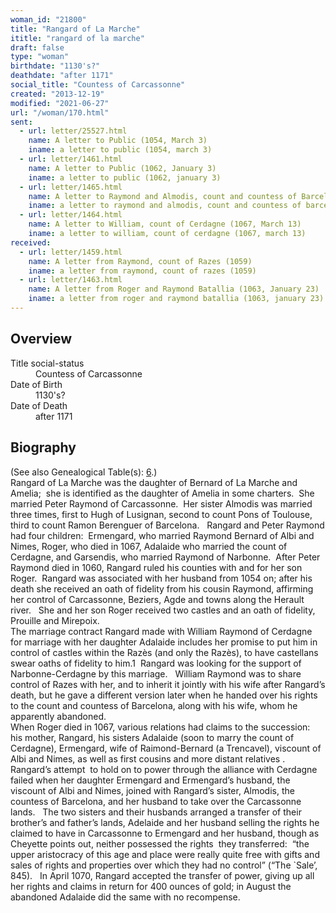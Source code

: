 ```yaml
---
woman_id: "21800"
title: "Rangard of La Marche"
ititle: "rangard of la marche"
draft: false
type: "woman"
birthdate: "1130's?"
deathdate: "after 1171"
social_title: "Countess of Carcassonne"
created: "2013-12-19"
modified: "2021-06-27"
url: "/woman/170.html"
sent:
  - url: letter/25527.html
    name: A letter to Public (1054, March 3)
    iname: a letter to public (1054, march 3)
  - url: letter/1461.html
    name: A letter to Public (1062, January 3)
    iname: a letter to public (1062, january 3)
  - url: letter/1465.html
    name: A letter to Raymond and Almodis, count and countess of Barcelona (1070, April 22)
    iname: a letter to raymond and almodis, count and countess of barcelona (1070, april 22)
  - url: letter/1464.html
    name: A letter to William, count of Cerdagne (1067, March 13)
    iname: a letter to william, count of cerdagne (1067, march 13)
received:
  - url: letter/1459.html
    name: A letter from Raymond, count of Razes (1059)
    iname: a letter from raymond, count of razes (1059)
  - url: letter/1463.html
    name: A letter from Roger and Raymond Batallia (1063, January 23)
    iname: a letter from roger and raymond batallia (1063, january 23)
---
```

<h2 class="mt-4">Overview</h2><dt>Title social-status</dt><dd>Countess of Carcassonne</dd><dt>Date of Birth</dt><dd>1130's?</dd><dt>Date of Death</dt><dd>after 1171</dd><h2 class="mt-4">Biography</h2><p>(See also Genealogical Table(s): <a href="https://epistolae.ctl.columbia.edu/content/genealogy-bernard#n170">6</a>.)<br>Rangard of La Marche was the daughter of Bernard of La Marche and Amelia; &nbsp;she is identified as the daughter of Amelia in some charters. &nbsp;She married Peter Raymond of Carcassonne. &nbsp;Her sister Almodis was married three times, first to Hugh of Lusignan, second to count Pons of Toulouse, third to count Ramon Berenguer of Barcelona.&nbsp;&nbsp; Rangard and Peter Raymond had four children:&nbsp; Ermengard, who married Raymond Bernard of Albi and Nimes, Roger, who died in 1067, Adalaide who married the count of Cerdagne, and Garsendis, who married Raymond of Narbonne.&nbsp; After Peter Raymond died in 1060, Rangard ruled his counties with and for her son Roger.&nbsp; Rangard was associated with her husband from 1054 on; after his death she received an oath of fidelity from his cousin Raymond, affirming her control of Carcassonne, Beziers, Agde and towns along the Herault river.&nbsp;&nbsp; She and her son Roger received two castles and an oath of fidelity, Prouille and Mirepoix.&nbsp; <br>The marriage contract Rangard made with William Raymond of Cerdagne for marriage with her daughter Adalaide includes her promise to put him in control of castles within the Razès (and only the Razès), to have castellans swear oaths of fidelity to him.1&nbsp; Rangard was looking for the support of Narbonne-Cerdagne by this marriage.&nbsp;&nbsp; William Raymond was to share control of Razes with her, and to inherit it jointly with his wife after Rangard’s death, but he gave a different version later when he handed over his rights to the count and countess of Barcelona, along with his wife, whom he apparently abandoned.&nbsp;&nbsp;<br>When Roger died in 1067, various relations had claims to the succession:&nbsp; his mother, Rangard, his sisters Adalaide (soon to marry the count of Cerdagne), Ermengard, wife of Raimond-Bernard (a Trencavel), viscount of Albi and Nimes, as well as first cousins and more distant relatives .&nbsp; Rangard’s attempt&nbsp; to hold on to power through the alliance with Cerdagne failed when her daughter Ermengard and Ermengard’s husband, the viscount of Albi and Nimes, joined with Rangard’s sister, Almodis, the countess of Barcelona, and her husband to take over the Carcassonne lands.&nbsp;&nbsp; The two sisters and their husbands arranged a transfer of their brother’s and father’s lands, Adelaide and her husband selling the rights he claimed to have in Carcassonne to Ermengard and her husband, though as Cheyette points out, neither possessed the rights&nbsp; they transferred:&nbsp; “the upper aristocracy of this age and place were really quite free with gifts and sales of rights and properties over which they had no control” (“The `Sale’, 845).&nbsp;&nbsp; In April 1070, Rangard accepted the transfer of power, giving up all her rights and claims in return for 400 ounces of gold; in August the abandoned Adalaide did the same with no recompense.&nbsp; &nbsp; &nbsp;</p>